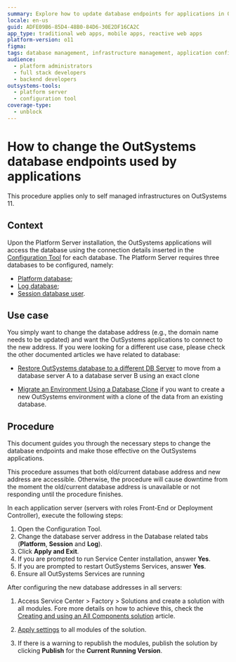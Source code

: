 ```yaml
---
summary: Explore how to update database endpoints for applications in OutSystems 11 (O11) on self-managed infrastructures.
locale: en-us
guid: ADFE09B6-85D4-48B0-84D6-30E2DF16CA2C
app_type: traditional web apps, mobile apps, reactive web apps
platform-version: o11
figma:
tags: database management, infrastructure management, application configuration, platform server, database connectivity
audience:
  - platform administrators
  - full stack developers
  - backend developers
outsystems-tools:
  - platform server
  - configuration tool
coverage-type:
  - unblock
---
```


# How to change the OutSystems database endpoints used by applications

<div class=”info” markdown=”1”>

This procedure applies only to self managed infrastructures on OutSystems 11.

</div>

## Context

Upon the Platform Server installation, the OutSystems applications will access the database using the connection details inserted in the [Configuration Tool](https://success.outsystems.com/Documentation/11/Reference/Configuration_Tool) for each database.
The Platform Server requires three databases to be configured, namely:

* [Platform database](https://success.outsystems.com/Documentation/11/Reference/Configuration_Tool/Platform_Tab);
* [Log database](https://success.outsystems.com/Documentation/11/Reference/Configuration_Tool/Log_Tab);
* [Session database user](https://success.outsystems.com/Documentation/11/Reference/Configuration_Tool/Session_Tab).

## Use case

You simply want to change the database address (e.g., the domain name needs to be updated) and want the OutSystems applications to connect to the new address.
If you were looking for a different use case, please check the other documented articles we have related to database:

* [Restore OutSystems database to a different DB Server](https://success.outsystems.com/support/enterprise_customers/maintenance_and_operations/restore_outsystems_database_to_a_different_db_server/) to move from a database server A to a database server B using an exact clone

* [Migrate an Environment Using a Database Clone](https://success.outsystems.com/support/enterprise_customers/maintenance_and_operations/migrate_an_environment_using_a_database_clone/) if you want to create a new OutSystems environment with a clone of the data from an existing database.

## Procedure
This document guides you through the necessary steps to change the database endpoints and make those effective on the OutSystems applications.

<div class=“warning” markdown=”1”>

This procedure assumes that both old/current database address and new address are accessible. Otherwise, the procedure will cause downtime from the moment the old/current database address is unavailable or not responding until the procedure finishes.

</div>

In each application server (servers with roles Front-End or Deployment Controller), execute the following steps:

1. Open the Configuration Tool.
1. Change the database server address in the Database related tabs (**Platform**, **Session** and **Log**).
1. Click **Apply and Exit**.
1. If you are prompted to run Service Center installation, answer **Yes**.
1. If you are prompted to restart OutSystems Services, answer **Yes**.
1. Ensure all OutSystems Services are running

After configuring the new database addresses in all servers:

1. Access Service Center > Factory > Solutions and create a solution with all modules. Fore more details on how to achieve this, check the [Creating and using an All Components solution](https://success.outsystems.com/documentation/how_to_guides/devops/creating_and_using_an_all_components_solution/) article.

1. [Apply settings](https://success.outsystems.com/Support/Enterprise_Customers/Maintenance_and_Operations/Applying_Configurations_in_Service_Center#Apply_Pending_Settings_to_a_Set_of_Modules) to all modules of the solution.

1. If there is a warning to republish the modules, publish the solution by clicking **Publish** for the **Current Running Version**.
